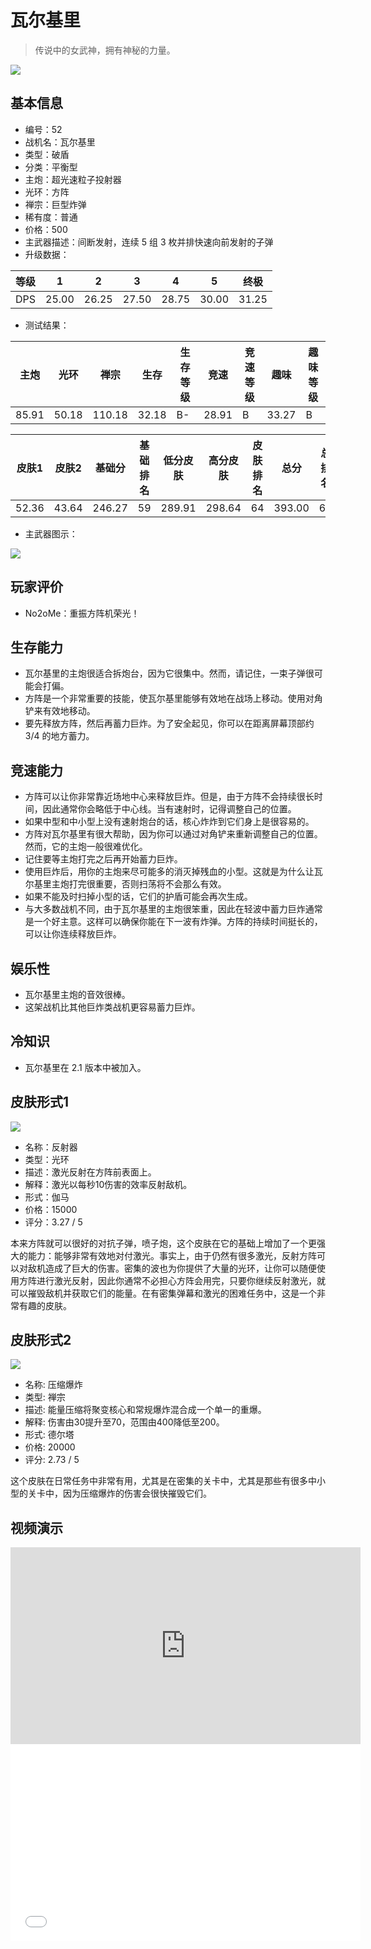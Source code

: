 # 瓦尔基里

> 传说中的女武神，拥有神秘的力量。

<img src="/ships/ship_52.png" style={{zoom:1}}/>

## 基本信息

- 编号：52
- 战机名：瓦尔基里
- 类型：破盾
- 分类：平衡型
- 主炮：超光速粒子投射器
- 光环：方阵
- 禅宗：巨型炸弹
- 稀有度：普通
- 价格：500
- 主武器描述：间断发射，连续 5 组 3 枚并排快速向前发射的子弹
- 升级数据：

| 等级 | 1 | 2 | 3 | 4 | 5 | 终极 |
|--|--|--|--|--|--|--|
| DPS | 25.00 | 26.25 | 27.50 | 28.75 | 30.00 | 31.25 |

- 测试结果：

| 主炮 | 光环 | 禅宗 | 生存 | 生存等级 | 竞速 | 竞速等级 | 趣味 | 趣味等级 |
|--|--|--|--|--|--|--|--|--|
| 85.91 | 50.18 | 110.18 | 32.18 | B- | 28.91 | B | 33.27 | B |

| 皮肤1 | 皮肤2 | 基础分 | 基础排名 | 低分皮肤 | 高分皮肤 | 皮肤排名 | 总分 | 总排名 |
|--|--|--|--|--|--|--|--|--|
| 52.36 | 43.64 | 246.27 | 59 | 289.91 | 298.64 | 64 | 393.00 | 61 |

- 主武器图示：

<img src="/illustration/main_52.gif" style={{zoom:1}}/>

## 玩家评价
- No2oMe：重振方阵机荣光！

## 生存能力

- 瓦尔基里的主炮很适合拆炮台，因为它很集中。然而，请记住，一束子弹很可能会打偏。
- 方阵是一个非常重要的技能，使瓦尔基里能够有效地在战场上移动。使用对角铲来有效地移动。
- 要先释放方阵，然后再蓄力巨炸。为了安全起见，你可以在距离屏幕顶部约 3/4 的地方蓄力。

## 竞速能力

- 方阵可以让你非常靠近场地中心来释放巨炸。但是，由于方阵不会持续很长时间，因此通常你会略低于中心线。当有速射时，记得调整自己的位置。
- 如果中型和中小型上没有速射炮台的话，核心炸炸到它们身上是很容易的。
- 方阵对瓦尔基里有很大帮助，因为你可以通过对角铲来重新调整自己的位置。然而，它的主炮一般很难优化。
- 记住要等主炮打完之后再开始蓄力巨炸。
- 使用巨炸后，用你的主炮来尽可能多的消灭掉残血的小型。这就是为什么让瓦尔基里主炮打完很重要，否则扫荡将不会那么有效。
- 如果不能及时扫掉小型的话，它们的护盾可能会再次生成。
- 与大多数战机不同，由于瓦尔基里的主炮很笨重，因此在轻波中蓄力巨炸通常是一个好主意。这样可以确保你能在下一波有炸弹。方阵的持续时间挺长的，可以让你连续释放巨炸。

## 娱乐性

- 瓦尔基里主炮的音效很棒。
- 这架战机比其他巨炸类战机更容易蓄力巨炸。

## 冷知识

- 瓦尔基里在 2.1 版本中被加入。

## 皮肤形式1

<img src="/ships/ship_52_apex_1.png" style={{zoom:1}}/>

- 名称：反射器
- 类型：光环
- 描述：激光反射在方阵前表面上。
- 解释：激光以每秒10伤害的效率反射敌机。
- 形式：伽马
- 价格：15000
- 评分：3.27 / 5

本来方阵就可以很好的对抗子弹，喷子炮，这个皮肤在它的基础上增加了一个更强大的能力：能够非常有效地对付激光。事实上，由于仍然有很多激光，反射方阵可以对敌机造成了巨大的伤害。密集的波也为你提供了大量的光环，让你可以随便使用方阵进行激光反射，因此你通常不必担心方阵会用完，只要你继续反射激光，就可以摧毁敌机并获取它们的能量。在有密集弹幕和激光的困难任务中，这是一个非常有趣的皮肤。

## 皮肤形式2

<img src="/ships/ship_52_apex_2.png" style={{zoom:1}}/>

- 名称: 压缩爆炸
- 类型: 禅宗
- 描述: 能量压缩将聚变核心和常规爆炸混合成一个单一的重爆。
- 解释: 伤害由30提升至70，范围由400降低至200。
- 形式: 德尔塔
- 价格: 20000
- 评分: 2.73 / 5

这个皮肤在日常任务中非常有用，尤其是在密集的关卡中，尤其是那些有很多中小型的关卡中，因为压缩爆炸的伤害会很快摧毁它们。

## 视频演示

<iframe width="560" height="315" src="https://www.youtube.com/embed/LhCvjkxoSWE?si=M1F3N6lrdvDOmxBx" title="YouTube video player" frameborder="0" allow="accelerometer; autoplay; clipboard-write; encrypted-media; gyroscope; picture-in-picture; web-share" referrerpolicy="strict-origin-when-cross-origin" allowfullscreen></iframe>

<br/>

<iframe width="560" height="315" src="//player.bilibili.com/player.html?aid=1953219390&bvid=BV14C411V7BX&cid=1502647982&p=1&autoplay=false" scrolling="no" border="0" frameborder="no" allow="accelerometer; autoplay; clipboard-write; encrypted-media; gyroscope; picture-in-picture; web-share" framespacing="0" allowfullscreen="true"> </iframe>